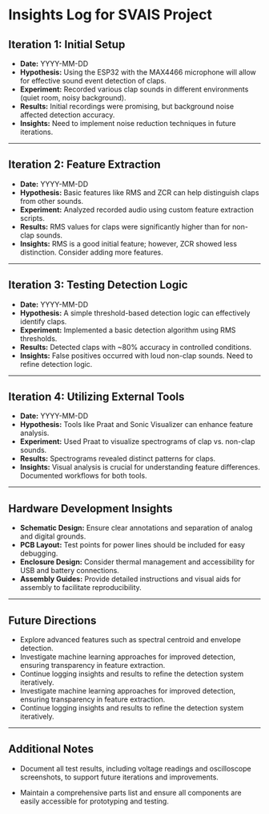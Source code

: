 # Insights Log for SVAIS Project

## Iteration 1: Initial Setup
- **Date:** YYYY-MM-DD
- **Hypothesis:** Using the ESP32 with the MAX4466 microphone will allow for effective sound event detection of claps.
- **Experiment:** Recorded various clap sounds in different environments (quiet room, noisy background).
- **Results:** Initial recordings were promising, but background noise affected detection accuracy.
- **Insights:** Need to implement noise reduction techniques in future iterations.

---

## Iteration 2: Feature Extraction
- **Date:** YYYY-MM-DD
- **Hypothesis:** Basic features like RMS and ZCR can help distinguish claps from other sounds.
- **Experiment:** Analyzed recorded audio using custom feature extraction scripts.
- **Results:** RMS values for claps were significantly higher than for non-clap sounds.
- **Insights:** RMS is a good initial feature; however, ZCR showed less distinction. Consider adding more features.

---

## Iteration 3: Testing Detection Logic
- **Date:** YYYY-MM-DD
- **Hypothesis:** A simple threshold-based detection logic can effectively identify claps.
- **Experiment:** Implemented a basic detection algorithm using RMS thresholds.
- **Results:** Detected claps with ~80% accuracy in controlled conditions.
- **Insights:** False positives occurred with loud non-clap sounds. Need to refine detection logic.

---

## Iteration 4: Utilizing External Tools
- **Date:** YYYY-MM-DD
- **Hypothesis:** Tools like Praat and Sonic Visualizer can enhance feature analysis.
- **Experiment:** Used Praat to visualize spectrograms of clap vs. non-clap sounds.
- **Results:** Spectrograms revealed distinct patterns for claps.
- **Insights:** Visual analysis is crucial for understanding feature differences. Documented workflows for both tools.
  
 --- 

## Hardware Development Insights

- **Schematic Design:** Ensure clear annotations and separation of analog and digital grounds.
- **PCB Layout:** Test points for power lines should be included for easy debugging.
- **Enclosure Design:** Consider thermal management and accessibility for USB and battery connections.
- **Assembly Guides:** Provide detailed instructions and visual aids for assembly to facilitate reproducibility.

--- 

## Future Directions
- Explore advanced features such as spectral centroid and envelope detection.
- Investigate machine learning approaches for improved detection, ensuring transparency in feature extraction.
- Continue logging insights and results to refine the detection system iteratively.
- Investigate machine learning approaches for improved detection, ensuring transparency in feature extraction.
- Continue logging insights and results to refine the detection system iteratively.

--- 

## Additional Notes
- Document all test results, including voltage readings and oscilloscope screenshots, to support future iterations and improvements.
  
- Maintain a comprehensive parts list and ensure all components are easily accessible for prototyping and testing.